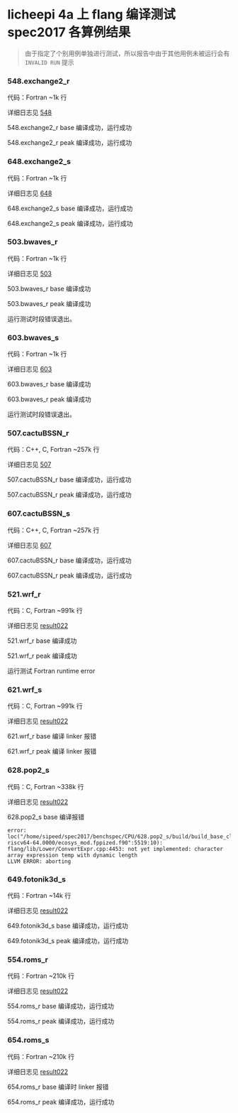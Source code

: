 # licheepi 4a 上 flang 编译测试 spec2017 各算例结果

> 由于指定了个别用例单独进行测试，所以报告中由于其他用例未被运行会有 `INVALID RUN` 提示

### 548.exchange2_r

代码：Fortran ~1k 行

详细日志见 [548](./548)

548.exchange2_r base 编译成功，运行成功

548.exchange2_r peak 编译成功，运行成功

### 648.exchange2_s

代码：Fortran ~1k 行

详细日志见 [648](./648)

648.exchange2_s base 编译成功，运行成功

648.exchange2_s peak 编译成功，运行成功

### 503.bwaves_r

代码：Fortran ~1k 行

详细日志见 [503](./503)

503.bwaves_r base 编译成功

503.bwaves_r peak 编译成功

运行测试时段错误退出。

### 603.bwaves_s

代码：Fortran ~1k 行

详细日志见 [603](./603)

603.bwaves_r base 编译成功

603.bwaves_r peak 编译成功

运行测试时段错误退出。

### 507.cactuBSSN_r

代码：C++, C, Fortran ~257k 行

详细日志见 [507](./507)

507.cactuBSSN_r base 编译成功，运行成功

507.cactuBSSN_r peak 编译成功，运行成功

### 607.cactuBSSN_s

代码：C++, C, Fortran ~257k 行

详细日志见 [607](./607)

607.cactuBSSN_r base 编译成功，运行成功

607.cactuBSSN_r peak 编译成功，运行成功

### 521.wrf_r

代码：C, Fortran ~991k 行

详细日志见 [result022](./result022)

521.wrf_r base 编译成功

521.wrf_r peak 编译成功

运行测试 Fortran runtime error

### 621.wrf_s

代码：C, Fortran ~991k 行

详细日志见 [result022](./result022)

621.wrf_r base 编译 linker 报错

621.wrf_r peak 编译 linker 报错

### 628.pop2_s

代码：C, Fortran ~338k 行

详细日志见 [result022](./result022)

628.pop2_s base 编译报错

```
error: loc("/home/sipeed/spec2017/benchspec/CPU/628.pop2_s/build/build_base_clang17-riscv64-64.0000/ecosys_mod.fppized.f90":5519:10): flang/lib/Lower/ConvertExpr.cpp:4453: not yet implemented: character array expression temp with dynamic length
LLVM ERROR: aborting
```

### 649.fotonik3d_s

代码：Fortran ~14k 行

详细日志见 [result022](./result022)

649.fotonik3d_s base 编译成功，运行成功

649.fotonik3d_s peak 编译成功，运行成功

### 554.roms_r

代码：Fortran ~210k 行

详细日志见 [result022](./result022)

554.roms_r base 编译成功，运行成功

554.roms_r peak 编译成功，运行成功

### 654.roms_s

代码：Fortran ~210k 行

详细日志见 [result022](./result022)

654.roms_r base 编译时 linker 报错

654.roms_r peak 编译成功，运行成功